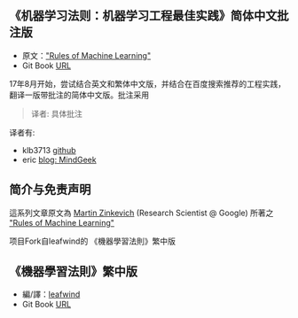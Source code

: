 ## 《机器学习法则：机器学习工程最佳实践》简体中文批注版

* 原文：["Rules of Machine Learning"](http://martin.zinkevich.org/rules_of_ml/rules_of_ml.pdf)
* Git Book [URL](https://mindgeek.gitbooks.io/rules-of-machine-learning-sample-chinese/content/)

17年8月开始，尝试结合英文和繁体中文版，并结合在百度搜索推荐的工程实践，翻译一版带批注的简体中文版。批注采用
> 译者: 具体批注

译者有:
* klb3713 [github](https://github.com/klb3713)
* eric [blog: MindGeek](https://mindgeek.github.io)

## 简介与免责声明

這系列文章原文為 [Martin Zinkevich](http://martin.zinkevich.org/) \(Research Scientist @ Google\) 所著之 ["Rules of Machine Learning"](http://martin.zinkevich.org/rules_of_ml/rules_of_ml.pdf)

 项目Fork自leafwind的 《機器學習法則》繁中版

## 《機器學習法則》繁中版
* 編/譯：[leafwind](https://medium.com/@leafwind)
* Git Book [URL](https://leafwind.gitbooks.io/rules-of-machine-learning-traditional-chinese/content/)

